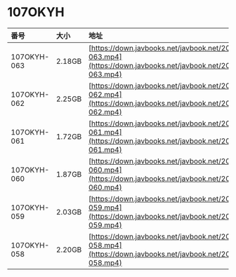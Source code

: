 # 107OKYH

| 番号 | 大小 | 地址 |
| :--- | :--- | :--- |
| 107OKYH-063 | 2.18GB | [https://down.javbooks.net/javbook.net/2020/06/22/107OKYH-063.mp4](https://down.javbooks.net/javbook.net/2020/06/22/107OKYH-063.mp4) |
| 107OKYH-062 | 2.25GB | [https://down.javbooks.net/javbook.net/2020/06/27/107OKYH-062.mp4](https://down.javbooks.net/javbook.net/2020/06/27/107OKYH-062.mp4) |
| 107OKYH-061 | 1.72GB | [https://down.javbooks.net/javbook.net/2020/06/27/107OKYH-061.mp4](https://down.javbooks.net/javbook.net/2020/06/27/107OKYH-061.mp4) |
| 107OKYH-060 | 1.87GB | [https://down.javbooks.net/javbook.net/2020/06/27/107OKYH-060.mp4](https://down.javbooks.net/javbook.net/2020/06/27/107OKYH-060.mp4) |
| 107OKYH-059 | 2.03GB | [https://down.javbooks.net/javbook.net/2020/06/27/107OKYH-059.mp4](https://down.javbooks.net/javbook.net/2020/06/27/107OKYH-059.mp4) |
| 107OKYH-058 | 2.20GB | [https://down.javbooks.net/javbook.net/2020/06/27/107OKYH-058.mp4](https://down.javbooks.net/javbook.net/2020/06/27/107OKYH-058.mp4) |



